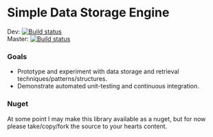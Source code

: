 Simple Data Storage Engine
==========================

Dev: [![Build status](https://ci.appveyor.com/api/projects/status/1b0kap3hclnc29ld/branch/dev?svg=true)](https://ci.appveyor.com/project/dingjimmy/simpledatastorage/branch/dev)  
Master: [![Build status](https://ci.appveyor.com/api/projects/status/1b0kap3hclnc29ld/branch/master?svg=true)](https://ci.appveyor.com/project/dingjimmy/simpledatastorage/branch/master)

### Goals

- Prototype and experiment with data storage and retrieval techniques/patterns/structures.
- Demonstrate automated unit-testing and continuous integration.

### Nuget

At some point I may make this library available as a nuget, but for now please take/copy/fork the source to your hearts content.



